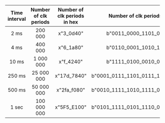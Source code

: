 
| **Time interval** | **Number of clk periods** | **Number of clk periods in hex** | **Number of clk periods in binary** | 
| :-: | :-: | :-: | :-: | 
| 2 ms | 200 000 | x"3_0d40" | b"0011_0000_1101_0100_0000" |
| 4 ms | 400 000 | x"6_1a80" | b"0110_0001_1010_1000_0000" | 
| 10 ms | 1 000 000 | x"f_4240" | b"1111_0100_0010_0100_0000" |
| 250 ms | 25 000 000 | x"17d_7840" | b"0001_0111_1101_0111_1000_0100_0000" |
| 500 ms | 50 000 000 | x"2fa_f080" | b"0010_1111_1010_1111_0000_1000_0000" |
| 1 sec | 100 000 000 | x"5F5_E100" | b"0101_1111_0101_1110_0001_0000_0000" |

